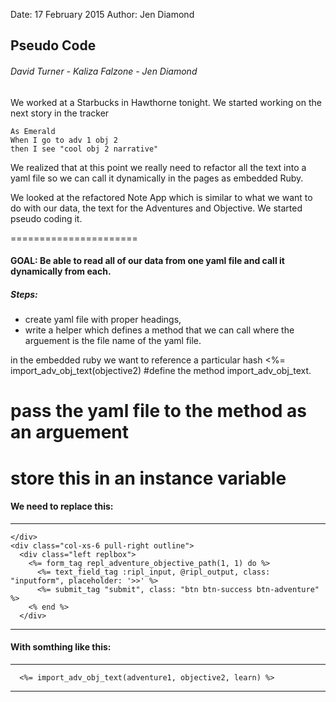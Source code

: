 Date: 17 February 2015
Author: Jen Diamond

## Pseudo Code

###### David Turner - Kaliza Falzone - Jen Diamond

We worked at a Starbucks in Hawthorne tonight. We started working on the next story in the tracker

    As Emerald  
    When I go to adv 1 obj 2  
    then I see "cool obj 2 narrative"

We realized that at this point we really need to refactor all the text into a yaml file so we can 
call it dynamically in the pages as embedded Ruby. 

We looked at the refactored Note App which is similar to what we want to do with our data, 
the text for the Adventures and Objective. We started pseudo coding it.

======================

#### GOAL: Be able to read all of our data from one yaml file and call it dynamically from each.

##### Steps: 

+ create yaml file with proper headings, 
+ write a helper which defines a method that we can call where the arguement is the file name of the yaml file. 

in the embedded ruby we want to reference a particular hash
<%= import_adv_obj_text(objective2)
#define the method import_adv_obj_text. 
# pass the yaml file to the method as an arguement 
# store this in an instance variable 

#### We need to replace this:
----------------------------------------------------
    </div>
    <div class="col-xs-6 pull-right outline">
      <div class="left replbox">
        <%= form_tag repl_adventure_objective_path(1, 1) do %>
          <%= text_field_tag :ripl_input, @ripl_output, class: "inputform", placeholder: '>>' %>
          <%= submit_tag "submit", class: "btn btn-success btn-adventure" %>
        <% end %>
      </div>
----------------------------------------------------

#### With somthing like this:
----------------------------------------------------
      <%= import_adv_obj_text(adventure1, objective2, learn) %>      
----------------------------------------------------
